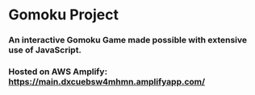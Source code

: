 # Gomoku Project

### An interactive Gomoku Game made possible with extensive use of JavaScript. 
### Hosted on AWS Amplify: https://main.dxcuebsw4mhmn.amplifyapp.com/
